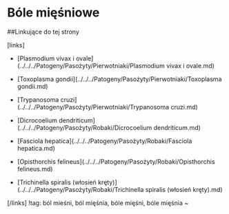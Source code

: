 # Bóle mięśniowe





##Linkujące do tej strony

[links]

- [Plasmodium vivax i ovale](../../../Patogeny/Pasożyty/Pierwotniaki/Plasmodium vivax i ovale.md)

- [Toxoplasma gondii](../../../Patogeny/Pasożyty/Pierwotniaki/Toxoplasma gondii.md)

- [Trypanosoma cruzi](../../../Patogeny/Pasożyty/Pierwotniaki/Trypanosoma cruzi.md)

- [Dicrocoelium dendriticum](../../../Patogeny/Pasożyty/Robaki/Dicrocoelium dendriticum.md)

- [Fasciola hepatica](../../../Patogeny/Pasożyty/Robaki/Fasciola hepatica.md)

- [Opisthorchis felineus](../../../Patogeny/Pasożyty/Robaki/Opisthorchis felineus.md)

- [Trichinella spiralis (włosień kręty)](../../../Patogeny/Pasożyty/Robaki/Trichinella spiralis (włosień kręty).md)


[/links]
!tag: ból mieśni, ból mięśnia, bóle mięśni, bóle mięśnia
~

